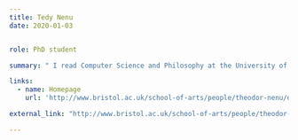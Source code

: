 ```yaml
---
title: Tedy Nenu
date: 2020-01-03


role: PhD student

summary: " I read Computer Science and Philosophy at the University of Oxford. I relish thinking about Truth, Language, Mathematics and Cognition. Occasionally, I interview bright people as part of my '[Philosophical Trials](https://www.youtube.com/channel/UC3ZZCY4WfvJ2c-WQiV4EV0w)' series."

links:
  - name: Homepage
    url: 'http://www.bristol.ac.uk/school-of-arts/people/theodor-nenu/overview.html'

external_link: "http://www.bristol.ac.uk/school-of-arts/people/theodor-nenu/overview.html"

---
```

